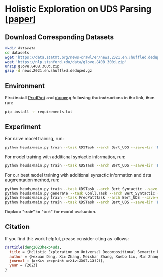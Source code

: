 # Holistic Exploration on UDS Parsing [[paper](https://arxiv.org/abs/2307.13424)]

## Download Corresponding Datasets

```bash
mkdir datasets
cd datasets
wget 'https://data.statmt.org/news-crawl/en/news.2021.en.shuffled.deduped.gz'
wget 'https://nlp.stanford.edu/data/glove.840B.300d.zip'
unzip glove.840B.300d.zip
gzip -d news.2021.en.shuffled.deduped.gz
```

## Environment 

First install [PredPatt](https://github.com/hltcoe/PredPatt) and [decomp](https://github.com/decompositional-semantics-initiative/decomp) following the instructions in the link, then run:
```bash
pip install -r requirements.txt
```

## Experiment

For naive model training, run:

```bash
python heuds/main.py train --task UDSTask --arch Bert_UDS --save-dir 'Bert_naive' --encoder-output-dim 1024 --layer-in-use 0,0,1,1,1,1,1
```

For model training with additional syntactic information, run:

```bash
python heuds/main.py train --task UDSTask --arch Bert_UDS --save-dir 'Bert_incorpsyn' --encoder-output-dim 1024 --contact-ud --syntax-edge-gcn
```

For our best model training with additional syntactic information and data augmentation method, run:

```bash
python heuds/main.py train --task UDSTask --arch Bert_Syntactic --save-dir 'Bert_syntactic' --encoder-output-dim 1024
python heuds/main.py generate --task ConlluTask --arch Bert_Syntactic --save-dir 'Bert_syntactic' --encoder-output-dim 1024 --mono-file datasets/news.2021.en.shuffled.deduped --conllu-file datasets/news.conllu
python heuds/main.py train --task PredPattTask --arch Bert_UDS --save-dir 'Bert_best_pretrained' --max-epoch 30 --encoder-output-dim 1024 --layer-in-use 1,1,1,1,1,0,0 --conllu datasets/news.conllu --name news --validate-interval -1 --contact-ud --syntax-edge-gcn
python heuds/main.py train --task UDSTask --arch Bert_UDS --save-dir 'Bert_best' --pretrained-model-dir 'Bert_best_pretrained' --encoder-output-dim 1024 --lr 2e-5 --pretrained-lr 1e-6 --contact-ud --syntax-edge-gcn
```

Replace "train" to "test" for model evaluation.

## Citation

If you find this work helpful, please consider citing as follows:

```bibtex
@article{deng2023hexp4uds,
  title = {Holistic Exploration on Universal Decompositional Semantic Parsing: Architecture, Data Augmentation, and LLM Paradigm},
  author = {Hexuan Deng, Xin Zhang, Meishan Zhang, Xuebo Liu, Min Zhang},
  journal = {arXiv preprint arXiv:2307.13424},
  year = {2023}
}
```
